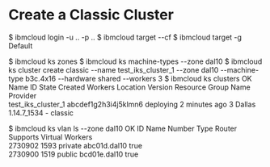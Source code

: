 # Create a Classic Cluster

$ ibmcloud login -u .. -p ..
$ ibmcloud target --cf
$ ibmcloud target -g Default

$ ibmcloud ks zones
$ ibmcloud ks machine-types --zone dal10
$ ibmcloud ks cluster create classic --name test_iks_cluster_1 --zone dal10 --machine-type b3c.4x16 --hardware shared --workers 3 
$ ibmcloud ks clusters
OK
Name                   ID                     State       Created         Workers   Location   Version       Resource Group Name   Provider   
test_iks_cluster_1   abcdef1g2h3i4j5klmn6   deploying   2 minutes ago   3         Dallas     1.14.7_1534   -                     classic

$ ibmcloud ks vlan ls --zone dal10
OK
ID        Name   Number   Type      Router         Supports Virtual Workers   
2730902          1593     private   abc01d.dal10   true   
2730900          1519     public    bcd01e.dal10   true   